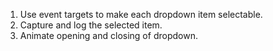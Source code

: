 1. Use event targets to make each dropdown item selectable.
2. Capture and log the selected item.
3. Animate opening and closing of dropdown.
